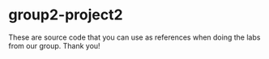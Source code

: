 # group2-project2
These are source code that you can use as references when doing the labs from our group. Thank you!
